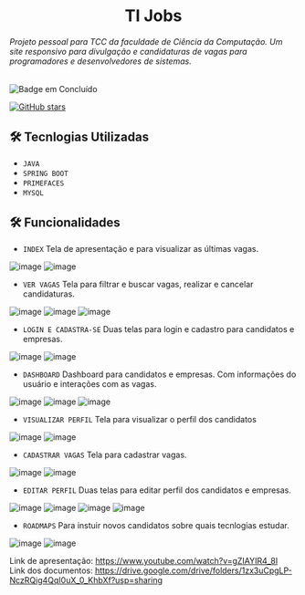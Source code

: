  <h1 align="center"> TI Jobs</h1>

 <h6>Projeto pessoal para TCC da faculdade de Ciência da Computação. Um site responsivo para divulgação e candidaturas de vagas para programadores e desenvolvedores de sistemas.</h6>

![Badge em Concluído](http://img.shields.io/static/v1?label=STATUS&message=%20CONCLUÍDO&color=GREEN&style=for-the-badge)

<a href="https://github.com/MulherMarav/tijobs/stargazers"><img alt="GitHub stars" src="https://img.shields.io/github/stars/MulherMarav/tijobs"></a>

## 🛠️ Tecnlogias Utilizadas

- `JAVA`
- `SPRING BOOT`
- `PRIMEFACES`
- `MYSQL`

## 🛠️ Funcionalidades

- `INDEX`
Tela de apresentação e para visualizar as últimas vagas.


![image](https://user-images.githubusercontent.com/101612046/181660601-8a9fe500-d6aa-4dd2-b9f3-35f3846bcaea.png)
![image](https://user-images.githubusercontent.com/101612046/181660653-44eddecb-6c51-4536-adf2-fdc597dc5e2e.png)


- `VER VAGAS`
Tela para filtrar e buscar vagas, realizar e cancelar candidaturas.


![image](https://user-images.githubusercontent.com/101612046/181660710-5c7e0221-e264-4c93-abb7-c15e431ea9a8.png)
![image](https://user-images.githubusercontent.com/101612046/181660759-b74add1c-467f-4a9b-b15f-14a733030f16.png)
![image](https://user-images.githubusercontent.com/101612046/181660817-4e45aa53-5451-407b-8b44-464742f088c5.png)


- `LOGIN E CADASTRA-SE`
Duas telas para login e cadastro para candidatos e empresas.


![image](https://user-images.githubusercontent.com/101612046/181660962-0b608811-e7ae-43e8-823f-9c927148d121.png)
![image](https://user-images.githubusercontent.com/101612046/181661005-d7b1cc3d-066b-496d-8bfc-d29b0953e5ed.png)


- `DASHBOARD`
Dashboard para candidatos e empresas. Com informações do usuário e interações com as vagas.


![image](https://user-images.githubusercontent.com/101612046/181661264-33d1d9dc-5629-4e61-8f50-d342355f7c02.png)
![image](https://user-images.githubusercontent.com/101612046/181661298-02f93216-236a-4c7d-ba0b-7fe9a7fd7b16.png)
![image](https://user-images.githubusercontent.com/101612046/181661353-38006c83-72b6-43cb-9d79-c9d1f5eccb52.png)


- `VISUALIZAR PERFIL`
Tela para visualizar o perfil dos candidatos


![image](https://user-images.githubusercontent.com/101612046/181661484-1e68a26c-f1ed-4b21-b525-0df8c6493019.png)
![image](https://user-images.githubusercontent.com/101612046/181661533-ec732e87-2b62-4d77-9e1d-d3e917cfb504.png)


- `CADASTRAR VAGAS`
Tela para cadastrar vagas.


![image](https://user-images.githubusercontent.com/101612046/181661631-e88de668-7234-421e-99db-40beeb419c26.png)
![image](https://user-images.githubusercontent.com/101612046/181661670-ce931fb4-c7c1-4786-b769-002b6999487a.png)


- `EDITAR PERFIL`
Duas telas para editar perfil dos candidatos e empresas.


![image](https://user-images.githubusercontent.com/101612046/181661824-9505df89-5a98-4a8e-a979-d498a542decc.png)
![image](https://user-images.githubusercontent.com/101612046/181661852-74e69a7c-2250-42bb-ab52-2143166e5e0c.png)
![image](https://user-images.githubusercontent.com/101612046/181661918-4c119bc6-b96a-40c3-8f49-def9cccba75c.png)
![image](https://user-images.githubusercontent.com/101612046/181661961-55d3a24f-2e29-450a-b39d-e908cbd44b92.png)


- `ROADMAPS`
Para instuir novos candidatos sobre quais tecnlogias estudar.


![image](https://user-images.githubusercontent.com/101612046/181662082-d3dc8dd3-9efa-4656-91fa-b24d66e981ae.png)
![image](https://user-images.githubusercontent.com/101612046/181662109-3dfaa13b-865f-4d83-870a-c24ca54b2363.png)


Link de apresentação: https://www.youtube.com/watch?v=gZIAYIR4_8I
<br/>
Link dos documentos: https://drive.google.com/drive/folders/1zx3uCpgLP-NczRQig4QqI0uX_0_KhbXf?usp=sharing

